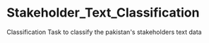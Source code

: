 # Stakeholder_Text_Classification
Classification Task to classify the pakistan's stakeholders text data
